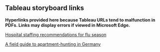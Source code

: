 ## Tableau storyboard links

**Hyperlinks provided here because Tableau URLs tend to malfunction in PDFs. Links may display errors if viewed in Microsoft Edge.**


[Hospital staffing recommendations for flu season](https://public.tableau.com/views/influenzastoryboard/Story1?:language=en-US&:display_count=n&:origin=viz_share_link)


[A field guide to apartment-hunting in Germany](https://public.tableau.com/views/GermanRentStoryboard/Germanrentstoryboard?:language=en-US&:display_count=n&:origin=viz_share_link)
